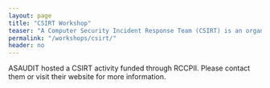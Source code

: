 ```yaml
---
layout: page
title: "CSIRT Workshop"
teaser: "A Computer Security Incident Response Team (CSIRT) is an organization that receives reports of security breaches, conducts analyses of the reports and responds to the senders."
permalink: "/workshops/csirt/"
header: no
---
```


ASAUDIT hosted a CSIRT activity funded through RCCPII. Please contact them or visit their website for more information.
